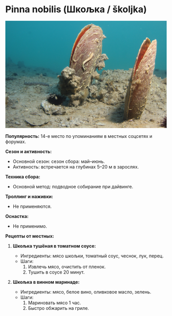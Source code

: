 # Pinna nobilis (Шкољка / školjka)

![Шкољка](../images/pinna_nobilis.jpg)

**Популярность:** 14-е место по упоминаниям в местных соцсетях и форумах.

**Сезон и активность:**
- Основной сезон: сезон сбора: май–июнь.
- Активность: встречается на глубинах 5–20 м в зарослях.

**Техника сбора:**
- Основной метод: подводное собирание при дайвинге.

**Троллинг и наживки:**
- Не применяются.

**Оснастка:**
- Не применимо.

**Рецепты от местных:**
1. **Шкољка тушёная в томатном соусе:**
   - Ингредиенты: мясо шкољки, томатный соус, чеснок, лук, перец.
   - Шаги:
     1. Извлечь мясо, очистить от пленок.
     2. Тушить в соусе 20 минут.

2. **Шкољка в винном маринаде:**
   - Ингредиенты: мясо, белое вино, оливковое масло, зелень.
   - Шаги:
     1. Мариновать мясо 1 час.
     2. Быстро обжарить на гриле.

